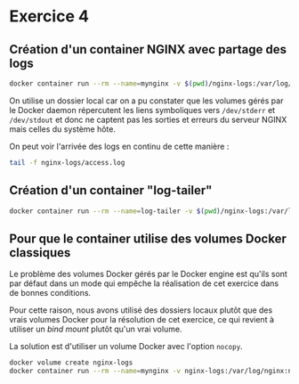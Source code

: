 # Exercice 4

## Création d'un container NGINX avec partage des logs

```bash
docker container run --rm --name=mynginx -v $(pwd)/nginx-logs:/var/log/nginx  -p 7999:80 -d nginx:latest
```

On utilise un dossier local car on a pu constater que les volumes gérés par le Docker daemon répercutent les liens symboliques vers `/dev/stderr` et `/dev/stdout` et donc ne captent pas les sorties et erreurs du serveur NGINX mais celles du système hôte.

On peut voir l'arrivée des logs en continu de cette manière :

```bash
tail -f nginx-logs/access.log
```

## Création d'un container "log-tailer"

```bash
docker container run --rm --name=log-tailer -v $(pwd)/nginx-logs:/var/log/nginx -it alpine:latest
```

## Pour que le container utilise des volumes Docker classiques

Le problème des volumes Docker gérés par le Docker engine est qu'ils sont par défaut dans un mode qui empêche la réalisation de cet exercice dans de bonnes conditions.

Pour cette raison, nous avons utilisé des dossiers locaux plutôt que des vrais volumes Docker pour la résolution de cet exercice, ce qui revient à utiliser un *bind mount* plutôt qu'un vrai volume.

La solution est d'utiliser un volume Docker avec l'option `nocopy`.

```bash
docker volume create nginx-logs
docker container run --rm --name=mynginx -v nginx-logs:/var/log/nginx:nocopy  -p 7999:80 -d nginx:latest
```